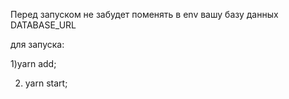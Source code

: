 Перед запуском не забудет поменять в env вашу базу данных DATABASE_URL

для запуска: 

1)yarn add;

2) yarn start;

